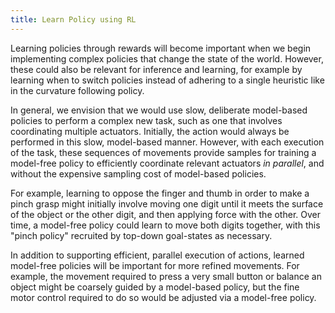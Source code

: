 ```yaml
---
title: Learn Policy using RL
---
```


Learning policies through rewards will become important when we begin implementing complex policies that change the state of the world. However, these could also be relevant for inference and learning, for example by learning when to switch policies instead of adhering to a single heuristic like in the curvature following policy.

In general, we envision that we would use slow, deliberate model-based policies to perform a complex new task, such as one that involves coordinating multiple actuators. Initially, the action would always be performed in this slow, model-based manner. However, with each execution of the task, these sequences of movements provide samples for training a model-free policy to efficiently coordinate relevant actuators *in parallel*, and without the expensive sampling cost of model-based policies.

For example, learning to oppose the finger and thumb in order to make a pinch grasp might initially involve moving one digit until it meets the surface of the object or the other digit, and then applying force with the other. Over time, a model-free policy could learn to move both digits together, with this "pinch policy" recruited by top-down goal-states as necessary.

In addition to supporting efficient, parallel execution of actions, learned model-free policies will be important for more refined movements. For example, the movement required to press a very small button or balance an object might be coarsely guided by a model-based policy, but the fine motor control required to do so would be adjusted via a model-free policy.